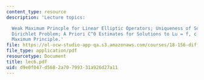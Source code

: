 ```yaml
---
content_type: resource
description: 'Lecture topics:

  Weak Maximum Princple for Linear Elliptic Operators; Uniqueness of Solutions to
  Dirichlet Problem; A Priori C^0 Estimates for Solutions to Lu = f, c leq 0; Strong
  Maximum Principle.'
file: https://ol-ocw-studio-app-qa.s3.amazonaws.com/courses/18-156-differential-analysis-spring-2004/d9e0f047d5682a70799331a926d27a11_lec6.pdf
file_type: application/pdf
resourcetype: Document
title: lec6.pdf
uid: d9e0f047-d568-2a70-7993-31a926d27a11
---
```


